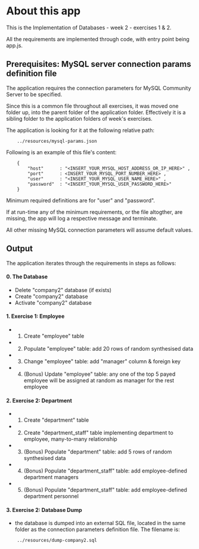 
# About this app

This is the Implementation of  Databases - week 2 - exercises 1 & 2.

All the requirements are implemented through code, with entry point being app.js.



## Prerequisites: MySQL server connection params definition file

The application requires the connection parameters for MySQL Community Server to be specified.

Since this is a common file throughout all exercises, it was moved one folder up, into the parent folder of the application folder.
Effectively it is a sibling folder to the application folders of week's exercises.

The application is looking for it at the following relative path:
```
    ../resources/mysql-params.json
```


Following is an example of this file's content:
```
    {
        "host"      : "<INSERT_YOUR_MYSQL_HOST_ADDRESS_OR_IP_HERE>" ,
        "port"      : <INSERT_YOUR_MYSQL_PORT_NUMBER_HERE> ,
        "user"      : "<INSERT_YOUR_MYSQL_USER_NAME_HERE>" ,
        "password"  : "<INSERT_YOUR_MYSQL_USER_PASSWORD_HERE>"
    }
```

Minimum required definitions are for "user" and "password".

If at run-time any of the minimum requirements, or the file altogther, are missing, the app will log a respective message and terminate.

All other missing MySQL connection parameters will assume default values.



## Output

The application iterates through the requirements in steps as follows:

#### 0.  The Database
*   Delete "company2" database (if exists)
*   Create "company2" database
*   Activate "company2" database


#### 1.  Exercise 1: Employee
*   1. Create "employee" table
*   2. Populate "employee" table: add 20 rows of random synthesised data
*   3. Change "employee" table: add "manager" column & foreign key
*   4. (Bonus) Update "employee" table: any one of the top 5 payed employee will be assigned at random as manager for the rest employee


#### 2.  Exercise 2: Department
*   1. Create "department" table
*   2. Create "department_staff" table implementing department to employee, many-to-many relationship
*   3. (Bonus) Populate "department" table: add 5 rows of random synthesised data
*   4. (Bonus) Populate "department_staff" table: add employee-defined department managers
*   5. (Bonus) Populate "department_staff" table: add employee-defined department personnel


#### 3.  Exercise 2: Database Dump
*   the database is dumped into an external SQL file, located in the same folder as the connection parameters definition file. The filename is:
```
    ../resources/dump-company2.sql
```

